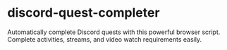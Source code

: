 # discord-quest-completer
Automatically complete Discord quests with this powerful browser script. Complete activities, streams, and video watch requirements easily.
